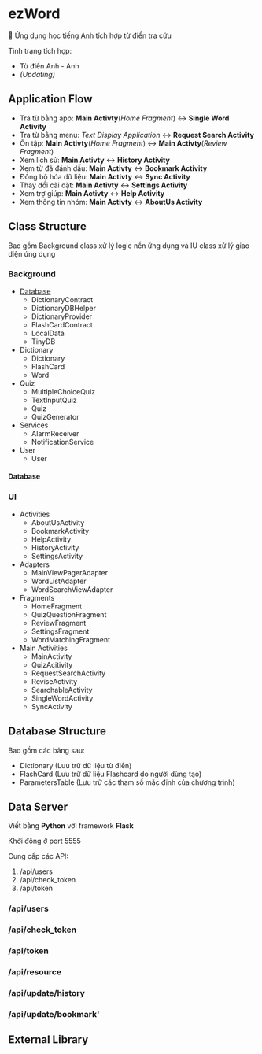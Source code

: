 #  ezWord

:notebook_with_decorative_cover: Ứng dụng học tiếng Anh tích hợp từ điển tra cứu

Tình trạng tích hợp:

- Từ điển Anh - Anh
- *(Updating)*

## Application Flow 

- Tra từ bằng app: **Main Activty**(*Home Fragment*) :left_right_arrow: **Single Word Activity** 
- Tra từ bằng menu: *Text Display Application* :left_right_arrow: **Request Search Activity**
- Ôn tập: **Main Activty**(*Home Fragment*) :left_right_arrow: **Main Activty**(*Review Fragment*)
- Xem lịch sử: **Main Activty** :left_right_arrow: **History Activity**
- Xem từ đã đánh dấu: **Main Activty** :left_right_arrow: **Bookmark Activity**
- Đồng bộ hóa dữ liệu: **Main Activty** :left_right_arrow: **Sync Activity**
- Thay đổi cài đặt: **Main Activty** :left_right_arrow: **Settings Activity**
- Xem trợ giúp: **Main Activty** :left_right_arrow: **Help Activity**
- Xem thông tin nhóm: **Main Activty** :left_right_arrow: **AboutUs Activity**

## Class Structure

Bao gồm Background class xử lý logic nền ứng dụng và IU class xử lý giao diện ứng dụng

### Background

- [Database](####database)
    + DictionaryContract
    + DictionaryDBHelper
    + DictionaryProvider
    + FlashCardContract
    + LocalData
    + TinyDB
- Dictionary
    + Dictionary
    + FlashCard
    + Word
- Quiz
    + MultipleChoiceQuiz
    + TextInputQuiz
    + Quiz
    + QuizGenerator
- Services
    + AlarmReceiver
    + NotificationService
- User
    + User

#### Database
### UI

- Activities
    + AboutUsActivity
    + BookmarkActivity
    + HelpActivity
    + HistoryActivity
    + SettingsActivity
- Adapters
    + MainViewPagerAdapter
    + WordListAdapter
    + WordSearchViewAdapter
- Fragments
    + HomeFragment
    + QuizQuestionFragment
    + ReviewFragment
    + SettingsFragment
    + WordMatchingFragment
- Main Activities
    + MainActivity
    + QuizAcitivity
    + RequestSearchActivity
    + ReviseActivity
    + SearchableActivity
    + SingleWordActivity
    + SyncActivity

## Database Structure

Bao gồm các bảng sau:
- Dictionary (Lưu trữ dữ liệu từ điển)
- FlashCard (Lưu trữ dữ liệu Flashcard do người dùng tạo)
- ParametersTable (Lưu trữ các tham số mặc định của chương trình)

## Data Server

Viết bằng **Python** với framework **Flask**

Khởi động ở port 5555

Cung cấp các API:

1. /api/users
2. /api/check_token
3. /api/token

### /api/users

### /api/check_token

### /api/token

### /api/resource

### /api/update/history

### /api/update/bookmark'

## External Library

